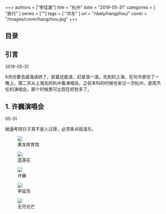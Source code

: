 +++
authors = ["李佳潞"]
title = "杭州"
date = "2019-05-31"
categories = [
    "旅行"
]
series = [""]
tags = [
    "华东"
]
url = "/daily/hangzhou/"
cover = "/images/cover/hangzhou.jpg"
+++
<!DOCTYPE html>
<html lang="zh-CN">
<head>
    <meta charset="UTF-8">
    <meta name="viewport" content="width=device-width, initial-scale=1.0">
    <link rel="stylesheet" href="/assets/css/styles.css">
    <script src="/assets/js/toc.js"></script>
</head>
<body>
    <article>
        <nav>
            <h2>目录</h2>
            <ul id="toc">
                <!-- 目录项会在这里动态生成 -->
            </ul>
        </nav>
        <section>
            <h2>引言</h2>
            <p>2019-05-31</p>
            <p>         6月份要去威海读研了，趁着还能浪，赶紧浪一浪。先到的上海，在司令家住了一晚上，第二天从上海去的杭州看演唱会。之前本科的时候也来过一次杭州，是周杰伦的演唱会。那个时候票可比现在好抢多了。</p>
        </section>
        <section>
            <h2>1. 许巍演唱会</h2>
            <p>05-31 <i class="fas fa-sun"></i></p>
            <p>         破逼考研日子真不是人过得，必须来点摇滚乐。</p>
            <div class="container">
                <div class="image">
                    <figure>
                        <a data-fancybox="gallery" href="https://cdn.heirenlop.com/daily-record/hangzhou1.png">
    <img src="https://cdn.heirenlop.com/daily-record/hangzhou1.png" loading="lazy">
</a>
                        <figcaption>黄龙体育馆</figcaption>
                    </figure>
                </div>
            </div>
        </section>
        <section>
            <div class="container">
                <div class="image">
                    <figure>
                        <a data-fancybox="gallery" href="https://cdn.heirenlop.com/daily-record/hangzhou2.png">
    <img src="https://cdn.heirenlop.com/daily-record/hangzhou2.png" loading="lazy">
</a>
                        <figcaption>蓝莲花</figcaption>
                    </figure>
                </div>
            <div class="image">
                <figure>
                    <a data-fancybox="gallery" href="https://cdn.heirenlop.com/daily-record/hangzhou3.png">
<img src="https://cdn.heirenlop.com/daily-record/hangzhou3.png" loading="lazy">
</a>
                    <figcaption>许巍</figcaption>
                </figure>
            </div>
        <div class="image">
            <figure>
                <a data-fancybox="gallery" href="https://cdn.heirenlop.com/daily-record/hangzhou4.png">
<img src="https://cdn.heirenlop.com/daily-record/hangzhou4.png" loading="lazy">
</a>
                <figcaption>李延亮</figcaption>
            </figure>
        </div>
    </div>
        </section>
        <section>
            <div class="container">
                <div class="image">
                    <figure>
                        <a data-fancybox="gallery" href="https://cdn.heirenlop.com/daily-record/hangzhou5.png">
    <img src="https://cdn.heirenlop.com/daily-record/hangzhou5.png" loading="lazy">
</a>
                        <figcaption>无尽光芒</figcaption>
                    </figure>
                </div>
            </div>
        </section>
    </article>
</body>
</html>